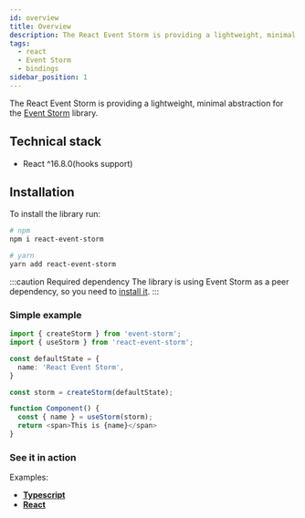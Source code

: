 ```yaml
---
id: overview
title: Overview
description: The React Event Storm is providing a lightweight, minimal abstraction for the Event Storm library
tags:
  - react
  - Event Storm
  - bindings
sidebar_position: 1
---
```


The React Event Storm is providing a lightweight, minimal abstraction for the [Event Storm](/docs/introduction) library.

## Technical stack

- React ^16.8.0(hooks support)

## Installation

To install the library run:
```bash
# npm
npm i react-event-storm

# yarn
yarn add react-event-storm
```
:::caution Required dependency
The library is using Event Storm as a peer dependency, so you need to [install it](/docs/introduction#installation).
:::

### Simple example

```typescript
import { createStorm } from 'event-storm';
import { useStorm } from 'react-event-storm';

const defaultState = {
  name: 'React Event Storm',
}

const storm = createStorm(defaultState);

function Component() {
  const { name } = useStorm(storm);
  return <span>This is {name}</span>
}
```

### See it in action

Examples:
 - [**Typescript**](https://codesandbox.io/s/beautiful-currying-bl9dv)
 - [**React**](https://codesandbox.io/s/intelligent-http-iupz5)
